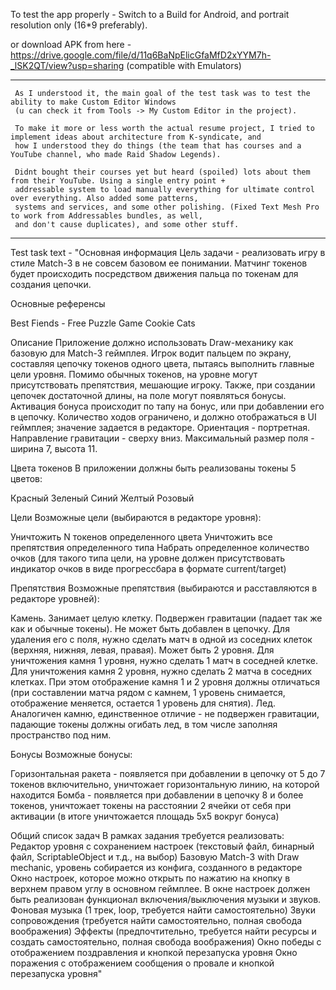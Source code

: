To test the app properly - Switch to a Build for Android, and portrait resolution only (16*9 preferably).

or download APK from here - https://drive.google.com/file/d/11q6BaNpElicGfaMfD2xYYM7h-_lSK2QT/view?usp=sharing (compatible with Emulators)


------------------------------------------------
     As I understood it, the main goal of the test task was to test the ability to make Custom Editor Windows 
     (u can check it from Tools -> My Custom Editor in the project).
     
     To make it more or less worth the actual resume project, I tried to implement ideas about architecture from K-syndicate, and 
     how I understood they do things (the team that has courses and a YouTube channel, who made Raid Shadow Legends).
     
     Didnt bought their courses yet but heard (spoiled) lots about them from their YouTube. Using a single entry point + 
     addressable system to load manually everything for ultimate control over everything. Also added some patterns, 
     systems and services, and some other polishing. (Fixed Text Mesh Pro to work from Addressables bundles, as well, 
     and don't cause duplicates), and some other stuff.
------------------------------------------------

Test task text -
"Основная информация
    Цель задачи - реализовать игру в стиле Match-3 в не совсем базовом ее понимании. Матчинг токенов будет происходить посредством движения пальца по токенам для 
    создания цепочки.

Основные референсы

Best Fiends - Free Puzzle Game
Cookie Cats


Описание
Приложение должно использовать Draw-механику как базовую для Match-3 геймплея. Игрок водит пальцем по экрану, составляя цепочку токенов одного цвета, пытаясь выполнить 
главные цели уровня. Помимо обычных токенов, на уровне могут присутствовать препятствия, мешающие игроку. Также, при создании цепочек достаточной длины, на поле могут 
появляться бонусы. Активация бонуса происходит по тапу на бонус, или при добавлении его в цепочку. Количество ходов ограничено, и должно отображаться в UI геймплея; 
значение задается в редакторе.
Ориентация - портретная.
Направление гравитации - сверху вниз.
Максимальный размер поля - ширина 7, высота 11.

Цвета токенов
В приложении должны быть реализованы токены 5 цветов:

Красный
Зеленый
Синий
Желтый
Розовый

Цели
Возможные цели (выбираются в редакторе уровня):

Уничтожить N токенов определенного цвета
Уничтожить все препятствия определенного типа
Набрать определенное количество очков (для такого типа цели, на уровне должен присутствовать индикатор очков в виде прогрессбара в формате current/target)


Препятствия
Возможные препятствия (выбираются и расставляются в редакторе уровней):

Камень. Занимает целую клетку. Подвержен гравитации (падает так же как и обычные токены). Не может быть добавлен в цепочку. Для удаления его с поля, нужно сделать матч в 
одной из соседних клеток (верхняя, нижняя, левая, правая). Может быть 2 уровня. Для уничтожения камня 1 уровня, нужно сделать 1 матч в соседней клетке. Для уничтожения 
камня 2 уровня, нужно сделать 2 матча в соседних клетках. При этом отображение камня 1 и 2 уровня должны отличаться (при составлении матча рядом с камнем, 
1 уровень снимается, отображение меняется, остается 1 уровень для снятия).
Лед. Аналогичен камню, единственное отличие - не подвержен гравитации, падающие токены должны огибать лед, в том числе заполняя пространство под ним.

Бонусы
Возможные бонусы:

Горизонтальная ракета - появляется при добавлении в цепочку от 5 до 7 токенов включительно, уничтожает горизонтальную линию, на которой находится
Бомба - появляется при добавлении в цепочку 8 и более токенов, уничтожает токены на расстоянии 2 ячейки от себя при активации (в итоге уничтожается площадь 5х5 вокруг бонуса)

Общий список задач
В рамках задания требуется реализовать:
Редактор уровня с сохранением настроек (текстовый файл, бинарный файл, ScriptableObject и т.д., на выбор)
Базовую Match-3 with Draw mechanic, уровень собирается из конфига, созданного в редакторе
Окно настроек, которое можно открыть по нажатию на кнопку в верхнем правом углу в основном геймплее. В окне настроек должен быть реализован функционал включения/выключения музыки и звуков.
Фоновая музыка (1 трек, loop, требуется найти самостоятельно)
Звуки сопровождения (требуется найти самостоятельно, полная свобода воображения)
Эффекты (предпочтительно, требуется найти ресурсы и создать самостоятельно, полная свобода воображения)
Окно победы с отображением поздравления и кнопкой перезапуска уровня
Окно поражения с отображением сообщения о провале и кнопкой перезапуска уровня"

